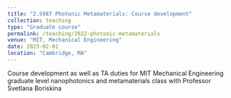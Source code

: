 ```yaml
---
title: "2.S987 Photonic Metamaterials: Course development"
collection: teaching
type: "Graduate course"
permalink: /teaching/2022-photonic-metamaterials
venue: "MIT, Mechanical Engineering"
date: 2023-02-01
location: "Cambridge, MA"
---
```


Course development as well as TA duties for MIT Mechanical Engineering graduate level nanophotonics and metamaterials class with Professor Svetlana Boriskina
